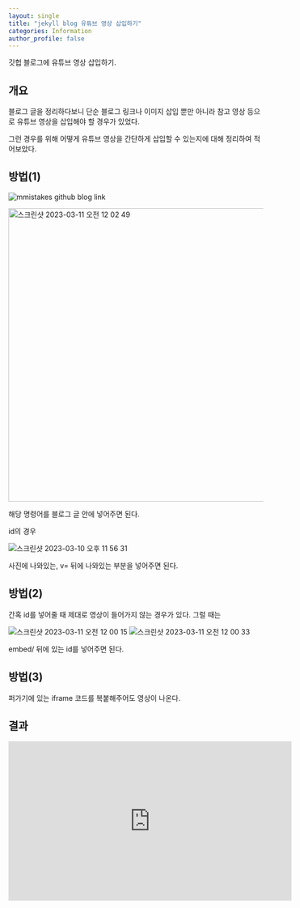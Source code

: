 ```yaml
---
layout: single
title: "jekyll blog 유튜브 영상 삽입하기"
categories: Information
author_profile: false
---
```


깃헙 블로그에 유튜브 영상 삽입하기.

## 개요

블로그 글을 정리하다보니 단순 블로그 링크나 이미지 삽입 뿐만 아니라 참고 영상 등으로 유튜브 영상을 삽입해야 할 경우가 있었다.

그런 경우를 위해 어떻게 유튜브 영상을 간단하게 삽입할 수 있는지에 대해 정리하여 적어보았다.

## 방법(1)

![mmistakes github blog link](https://mmistakes.github.io/minimal-mistakes/docs/helpers/#youtube)

<img width="580" alt="스크린샷 2023-03-11 오전 12 02 49" src="https://user-images.githubusercontent.com/91467260/224349873-43f8666a-4517-4528-a4c9-8d68a40d9dbb.png">

해당 명령어를 블로그 글 안에 넣어주면 된다.

id의 경우

![스크린샷 2023-03-10 오후 11 56 31](https://user-images.githubusercontent.com/91467260/224348669-99d27736-8b2d-420f-beed-711eeee2ca2e.png)

사진에 나와있는, v= 뒤에 나와있는 부분을 넣어주면 된다.

## 방법(2)

간혹 id를 넣어줄 때 제대로 영상이 들어가지 않는 경우가 있다. 그럴 때는

![스크린샷 2023-03-11 오전 12 00 15](https://user-images.githubusercontent.com/91467260/224349241-7deab23e-2658-48a0-9673-da5fef3a01ee.png)
![스크린샷 2023-03-11 오전 12 00 33](https://user-images.githubusercontent.com/91467260/224349383-0b056960-c4c2-4b12-9fdc-6e04e53ca25c.png)

embed/ 뒤에 있는 id를 넣어주면 된다.

## 방법(3)

퍼가기에 있는 iframe 코드를 복붙해주어도 영상이 나온다.

## 결과

<iframe width="560" height="315" src="https://www.youtube.com/embed/1YAWshEGU6g" title="YouTube video player" frameborder="0" allow="accelerometer; autoplay; clipboard-write; encrypted-media; gyroscope; picture-in-picture; web-share" allowfullscreen></iframe>
